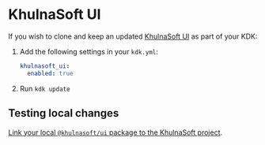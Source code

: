 # KhulnaSoft UI

If you wish to clone and keep an updated [KhulnaSoft UI](https://khulnasoft.com/khulnasoft-org/khulnasoft-ui/)
as part of your KDK:

1. Add the following settings in your `kdk.yml`:

   ```yaml
   khulnasoft_ui:
     enabled: true
   ```

1. Run `kdk update`

## Testing local changes

[Link your local `@khulnasoft/ui` package to the KhulnaSoft project](https://khulnasoft.com/khulnasoft-org/khulnasoft-ui/-/blob/main/doc/contributing/khulnasoft_integration_test.md).
